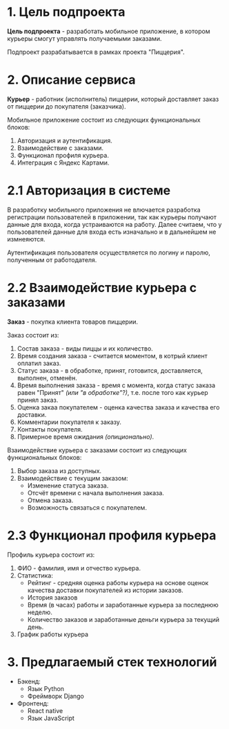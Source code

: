# 1. Цель подпроекта

**Цель подпроекта** - разработать мобильное приложение, в котором курьеры смогут управлять получаемыми заказами.

 Подпроект разрабатывается в рамках проекта "Пиццерия".

# 2. Описание сервиса

**Курьер** - работник (исполнитель) пиццерии, который доставляет заказ от пиццерии до покупателя (заказчика).

Мобильное приложение состоит из следующих функциональных блоков:

1. Авторизация и аутентификация.
2. Взаимодействие с заказами.
3. Функционал профиля курьера. 
4. Интеграция с Яндекс Картами.

# 2.1 Авторизация в системе

В разработку мобильного приложения не влючается разработка регистрации пользователей в приложении, так как курьеры получают данные для входа, когда устраиваются на работу. Далее считаем, что у пользователей данные для входа есть изначально и в дальнейшем не измнеяются.

Аутентификация пользователя осуществляется по логину и паролю, полученным от работодателя.

# 2.2 Взаимодействие курьера с заказами

**Заказ** - покупка клиента товаров пиццерии. 

Заказ состоит из:

1. Состав заказа - виды пиццы и их количество.
2. Время создания заказа - считается моментом, в котрый клиент оплатил заказ.
3. Статус заказа - в обработке, принят, готовится, доставляется, выполнен, отменён.
4. Время выполнения заказа - время с момента, когда статус заказа равен "Принят" *(или "в обработке"?)*, т.е. после того как курьер принял заказ.
5. Оценка закаа покупателем - оценка качества заказа и качества его доставки.
6. Комментарии покупателя к заказу.
7. Контакты покупателя.
8. Примерное время ожидания *(опиционально)*.  

Взаимодействие курьера с заказами состоит из следующих функциональных блоков:

1. Выбор заказа из доступных.
2. Взаимодействие с текущим заказом:
    * Изменение статуса заказа.
    * Отсчёт времени с начала выполнения заказа.
    * Отмена заказа.
    * Возможность связаться с покупателем.

# 2.3 Функционал профиля курьера

Профиль курьера состоит из:

1. ФИО - фамилия, имя и отчество курьера.
2. Статистика:
    * Рейтинг - средняя оценка работы курьера на основе оценок качества доставки покупателей из истории заказов.
    * История заказов
    * Время (в часах) работы и заработанные курьера за последнюю неделю.
    * Количество заказов и заработанные деньги курьера за текущий день.
3. График работы курьера

# 3. Предлагаемый стек технологий

* Бэкенд:
    - Язык Python
    - Фреймворк Django
* Фронтенд:
    - React native
    - Язык JavaScript